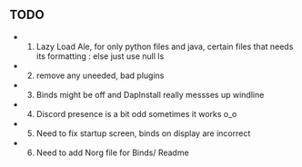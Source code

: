 ## TODO

- 1. Lazy Load Ale, for only python files and java, certain files that needs its formatting : else just use null ls

- 2. remove any uneeded, bad plugins

- 3. Binds might be off and DapInstall really messses up windline

- 4. Discord presence is a bit odd sometimes it works o_o

- 5. Need to fix startup screen, binds on display are incorrect

- 6. Need to add Norg file for Binds/ Readme
